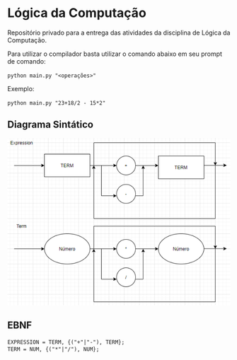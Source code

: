 # Lógica da Computação
Repositório privado para a entrega das atividades da disciplina de Lógica da Computação. 

Para utilizar o compilador basta utilizar o comando abaixo em seu prompt de comando:<br>

`python main.py "<operações>"`

Exemplo:<br>

`python main.py "23+18/2 - 15*2"`

## Diagrama Sintático
<img src="Imagens/diagrama_sintatico.png">

## EBNF
```
EXPRESSION = TERM, {("+"|"-"), TERM};
TERM = NUM, {("*"|"/"), NUM};
```
